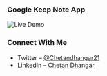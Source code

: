 ### Google Keep Note App


![Live Demo](https://cgooglekeep.netlify.app/)

### Connect With Me
- Twitter – [@Chetandhangar21](https://twitter.com/Chetandhangar21)
- LinkedIn – [Chetan Dhangar](https://www.linkedin.com/in/chetandhangar/)
